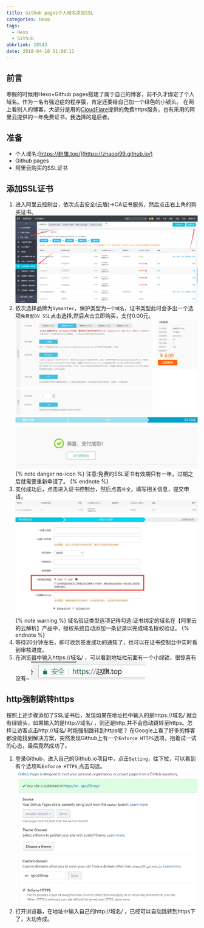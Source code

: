 ```yaml
---
title: Github pages个人域名添加SSL
categories: Hexo
tags:
  - Hexo
  - Github
abbrlink: 18543
date: 2018-04-10 11:08:11
---
```

## 前言
寒假的时候用Hexo+Github pages搭建了属于自己的博客，前不久才绑定了个人域名。作为一名有强迫症的程序猿，肯定还要给自己加一个绿色的小锁头。
在网上看别人的博客，大部分是用的[CloudFlare](https://www.cloudflare.com/)提供的免费https服务，也有采用的阿里云提供的一年免费证书，我选择的是后者。
## 准备
- 个人域名:[https://赵旗.top/](https://zhaoqi99.github.io/)
- Github pages
- 阿里云购买的SSL证书

## 添加SSL证书
1. 进入阿里云控制台，依次点击安全(云盾)->CA证书服务，然后点击右上角的购买证书。
![](/images/20180410134416.jpg)
2. 依次选择品牌为`Symantec`，保护类型为`一个域名`，证书类型此时会多出一个选项`免费型DV SSL`点击选择,然后点击立即购买，支付0.00元。
![](/images/20180410134752.jpg)
![](/images/20180410113516.jpg)
{% note danger no-icon %}
注意:免费的SSL证书有效期只有一年，过期之后就需要重新申请了。
{% endnote %}
3. 支付成功后，点击进入证书控制台，然后点击`补全`，填写相关信息，提交申请。
![](/images/20180410140626.jpg)
![](/images/20180410113758.jpg)
{% note warning %}
域名验证类型选项记得勾选:证书绑定的域名在【阿里云的云解析】产品中，授权系统自动添加一条记录以完成域名授权验证。
{% endnote %}
4. 等待20分钟左右，即可收到签发成功的通知了，也可以在证书控制台中实时看到审核进度。
5. 在浏览器中输入https://域名/ ，可以看到地址栏前面有一个小绿锁，很惊喜有没有~
![](/images/20180410140910.jpg)

## http强制跳转https
按照上述步骤添加了SSL证书后，发现如果在地址栏中输入的是https://域名/ 就会有绿锁头，如果输入的是http://域名/ ，则还是http,并不会自动跳转至https。怎样让访客点击http://域名/ 时能强制跳转到https呢？
在Google上看了好多的博客都没能找到解决方案，突然发现Github上有一个`Enforce HTTPS`选项，抱着试一试的心态，最后竟然成功了。
1. 登录Github，进入自己的Github.io项目中，点击`Setting`，往下拉，可以看到有个选项叫`Enforce HTTPS`,点击勾选。
![](/images/20180410115944.jpg)
2. 打开浏览器，在地址中输入自己的http://域名/ ，已经可以自动跳转到https下了，大功告成。
